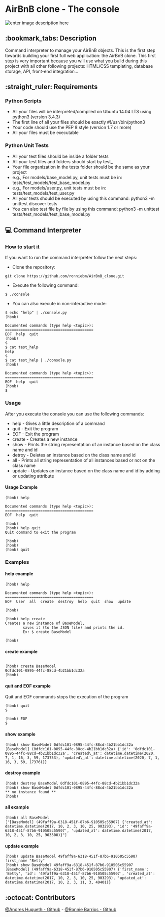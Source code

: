 # AirBnB clone - The console
![enter image description here](https://i.imgur.com/44u0pXG.png)

## :bookmark\_tabs: Description
Command interpreter to manage your AirBnB objects.
This is the first step towards building your first full web application: the AirBnB clone. This first step is very important because you will use what you build during this project with all other following projects: HTML/CSS templating, database storage, API, front-end integration…

## :straight\_ruler: Requirements

### Python Scripts

* All your files will be interpreted/compiled on Ubuntu 14.04 LTS using python3 (version 3.4.3)
* The first line of all your files should be exactly #!/usr/bin/python3
* Your code should use the PEP 8 style (version 1.7 or more)
* All your files must be executable

### Python Unit Tests

* All your test files should be inside a folder tests
* All your test files and folders should start by test_
* Your file organization in the tests folder should be the same as your project
* e.g., For models/base_model.py, unit tests must be in: tests/test\_models/test\_base\_model.py
* e.g., For models/user.py, unit tests must be in: tests/test\_models/test\_user.py
* All your tests should be executed by using this command: python3 -m unittest discover tests
* You can also test file by file by using this command: python3 -m unittest tests/test\_models/test\_base\_model.py

## :computer: Command Interpreter

### How to start it

If you want to run the command interpreter follow the next steps:

* Clone the repository:

```
git clone https://github.com/ronniebm/AirBnB_clone.git
```
* Execute the following command:

```
$ ./console
```

* You can also execute in non-interactive mode:
```
$ echo "help" | ./console.py
(hbnb)

Documented commands (type help <topic>):
========================================
EOF  help  quit
(hbnb) 
$
$ cat test_help
help
$
$ cat test_help | ./console.py
(hbnb)

Documented commands (type help <topic>):
========================================
EOF  help  quit
(hbnb) 
$
```

### Usage

After you execute the console you can use the following commands:

* help - Gives a little description of a command
* quit - Exit the program
* EOF - Exit the program
* create - Creates a new instance
* show - Prints the string representation of an instance based on the class name and id
* detroy - Deletes an instance based on the class name and id
* all - Prints all string representation of all instances based or not on the class name
* update - Updates an instance based on the class name and id by adding or updating attribute

#### Usage Example

```
(hbnb) help

Documented commands (type help <topic>):
========================================
EOF  help  quit

(hbnb) 
(hbnb) help quit
Quit command to exit the program

(hbnb) 
(hbnb) 
(hbnb) quit

```

### Examples

#### help example

```
(hbnb) help

Documented commands (type help <topic>):
========================================
EOF  User  all  create  destroy  help  quit  show  update

(hbnb)

```

```
(hbnb) help create
Creates a new instance of BaseModel,
        saves it (to the JSON file) and prints the id.
        Ex: $ create BaseModel

(hbnb)
```
#### create example

```

(hbnb) create BaseModel
0dfdc101-0895-44fc-88cd-4b21bb1dc32a
(hbnb)

```

#### quit and EOF example

Quit and EOF commands stops the execution of the program

```
(hbnb) quit
$
```

```
(hbnb) EOF
$
```

#### show example

```
(hbnb) show BaseModel 0dfdc101-0895-44fc-88cd-4b21bb1dc32a
[BaseModel] (0dfdc101-0895-44fc-88cd-4b21bb1dc32a) {'id': '0dfdc101-0895-44fc-88cd-4b21bb1dc32a', 'created\_at': datetime.datetime(2020, 7, 1, 16, 3, 59, 173753), 'updated\_at': datetime.datetime(2020, 7, 1, 16, 3, 59, 173761)}
```

#### destroy example

```
(hbnb) destroy BaseModel 0dfdc101-0895-44fc-88cd-4b21bb1dc32a
(hbnb) show BaseModel 0dfdc101-0895-44fc-88cd-4b21bb1dc32a
** no instance found **
(hbnb) 
```

#### all example

```
(hbnb) all BaseModel
["[BaseModel] (49faff9a-6318-451f-87b6-910505c55907) {'created_at': datetime.datetime(2017, 10, 2, 3, 10, 25, 903293), 'id': '49faff9a-6318-451f-87b6-910505c55907', 'updated_at': datetime.datetime(2017, 10, 2, 3, 10, 25, 903300)}"]
```

#### update example

```
(hbnb) update BaseModel 49faff9a-6318-451f-87b6-910505c55907 first_name "Betty"
(hbnb) show BaseModel 49faff9a-6318-451f-87b6-910505c55907
[BaseModel] (49faff9a-6318-451f-87b6-910505c55907) {'first_name': 'Betty', 'id': '49faff9a-6318-451f-87b6-910505c55907', 'created_at': datetime.datetime(2017, 10, 2, 3, 10, 25, 903293), 'updated_at': datetime.datetime(2017, 10, 2, 3, 11, 3, 49401)}
```

## :octocat: Contributors 
[@Andres Hugueth - Github](https://github.com/andreshugueth) - [@Ronnie Barrios - Github](https://github.com/ronniebm)

